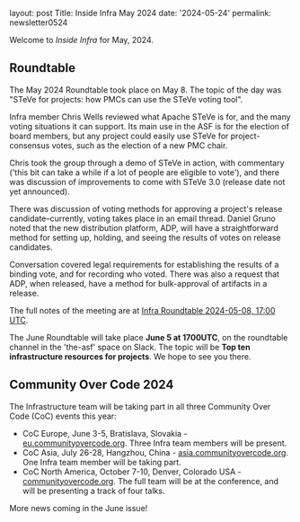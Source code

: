 layout: post 
Title: Inside Infra May 2024 
date: '2024-05-24' 
permalink: newsletter0524

Welcome to _Inside Infra_ for May, 2024.

## Roundtable

The May 2024 Roundtable took place on May 8. The topic of the day was "STeVe for projects: how PMCs can use the STeVe voting tool". 

Infra member Chris Wells reviewed what Apache STeVe is for, and the many voting situations it can support. Its main use in the ASF is for the election of board members, but any project could easily use STeVe for project-consensus votes, such as the election of a new PMC chair.

Chris took the group through a demo of STeVe in action, with commentary ('this bit can take a while if a lot of people are eligible to vote'), and there was discussion of improvements to come with STeVe 3.0 (release date not yet announced).

There was discussion of voting methods for approving a project's release candidate–currently, voting takes place in an email thread. Daniel Gruno noted that the new distribution platform, ADP, will have a straightforward method for setting up, holding, and seeing the results of votes on release candidates.

Conversation covered legal requirements for establishing the results of a binding vote, and for recording who voted. There was also a request that ADP, when released, have a method for bulk-approval of artifacts in a release.

The full notes of the meeting are at <a href="https://cwiki.apache.org/confluence/display/INFRA/Infra+Roundtable+2024-05-08%2C+17%3A00+UTC" target="_blank">Infra Roundtable 2024-05-08, 17:00 UTC</a>.

The June Roundtable will take place **June 5 at 1700UTC**, on the roundtable channel in the 'the-asf' space on Slack. The topic will be **Top ten infrastructure resources for projects**. We hope to see you there.


## Community Over Code 2024

The Infrastructure team will be taking part in all three Community Over Code (CoC) events this year:

  - CoC Europe, June 3-5, Bratislava, Slovakia - <a href="https://eu.communityovercode.org/" target="_blank">eu.communityovercode.org</a>. Three Infra team members will be present.
  - CoC Asia, July 26-28, Hangzhou, China - <a href="https://asia.communityovercode.org/" target="_blank">asia.communityovercode.org</a>. One Infra team member will be taking part.
  - CoC North America,  October 7-10, Denver, Colorado USA - <a href="https://communityovercode.org/" target="_blank">communityovercode.org</a>. The full team will be at the conference, and will be presenting a track of four talks.


More news coming in the June issue!
